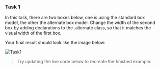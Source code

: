 ### Task 1

In this task, there are two boxes below, one is using the standard box model, the other the alternate box model. Change the width of the second box by adding declarations to the .alternate class, so that it matches the visual width of the first box.

Your final result should look like the image below:

![Task1](https://developer.mozilla.org/en-US/docs/Learn/CSS/Building_blocks/Box_Model_Tasks/mdn-box-model1.png)

> Try updating the live code below to recreate the finished example:


